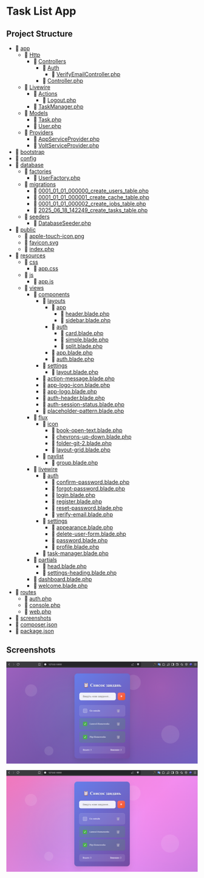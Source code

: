 # Task List App

## Project Structure

* 📁 [app](./app)
  * 📁 [Http](./app/Http)
    * 📁 [Controllers](./app/Http/Controllers)
      * 📁 [Auth](./app/Http/Controllers/Auth)
        * 📄 [VerifyEmailController.php](./app/Http/Controllers/Auth/VerifyEmailController.php)
      * 📄 [Controller.php](./app/Http/Controllers/Controller.php)
  * 📁 [Livewire](./app/Livewire)
    * 📁 [Actions](./app/Livewire/Actions)
      * 📄 [Logout.php](./app/Livewire/Actions/Logout.php)
    * 📄 [TaskManager.php](./app/Livewire/TaskManager.php)
  * 📁 [Models](./app/Models)
    * 📄 [Task.php](./app/Models/Task.php)
    * 📄 [User.php](./app/Models/User.php)
  * 📁 [Providers](./app/Providers)
    * 📄 [AppServiceProvider.php](./app/Providers/AppServiceProvider.php)
    * 📄 [VoltServiceProvider.php](./app/Providers/VoltServiceProvider.php)
* 📁 [bootstrap](./bootstrap)
* 📁 [config](./config)
* 📁 [database](./database)
  * 📁 [factories](./database/factories)
    * 📄 [UserFactory.php](./database/factories/UserFactory.php)
  * 📁 [migrations](./database/migrations)
    * 📄 [0001_01_01_000000_create_users_table.php](./database/migrations/0001_01_01_000000_create_users_table.php)
    * 📄 [0001_01_01_000001_create_cache_table.php](./database/migrations/0001_01_01_000001_create_cache_table.php)
    * 📄 [0001_01_01_000002_create_jobs_table.php](./database/migrations/0001_01_01_000002_create_jobs_table.php)
    * 📄 [2025_06_18_142249_create_tasks_table.php](./database/migrations/2025_06_18_142249_create_tasks_table.php)
  * 📁 [seeders](./database/seeders)
    * 📄 [DatabaseSeeder.php](./database/seeders/DatabaseSeeder.php)
* 📁 [public](./public)
  * 📄 [apple-touch-icon.png](./public/apple-touch-icon.png)
  * 📄 [favicon.svg](./public/favicon.svg)
  * 📄 [index.php](./public/index.php)
* 📁 [resources](./resources)
  * 📁 [css](./resources/css)
    * 📄 [app.css](./resources/css/app.css)
  * 📁 [js](./resources/js)
    * 📄 [app.js](./resources/js/app.js)
  * 📁 [views](./resources/views)
    * 📁 [components](./resources/views/components)
      * 📁 [layouts](./resources/views/components/layouts)
        * 📁 [app](./resources/views/components/layouts/app)
          * 📄 [header.blade.php](./resources/views/components/layouts/app/header.blade.php)
          * 📄 [sidebar.blade.php](./resources/views/components/layouts/app/sidebar.blade.php)
        * 📁 [auth](./resources/views/components/layouts/auth)
          * 📄 [card.blade.php](./resources/views/components/layouts/auth/card.blade.php)
          * 📄 [simple.blade.php](./resources/views/components/layouts/auth/simple.blade.php)
          * 📄 [split.blade.php](./resources/views/components/layouts/auth/split.blade.php)
        * 📄 [app.blade.php](./resources/views/components/layouts/app.blade.php)
        * 📄 [auth.blade.php](./resources/views/components/layouts/auth.blade.php)
      * 📁 [settings](./resources/views/components/settings)
        * 📄 [layout.blade.php](./resources/views/components/settings/layout.blade.php)
      * 📄 [action-message.blade.php](./resources/views/components/action-message.blade.php)
      * 📄 [app-logo-icon.blade.php](./resources/views/components/app-logo-icon.blade.php)
      * 📄 [app-logo.blade.php](./resources/views/components/app-logo.blade.php)
      * 📄 [auth-header.blade.php](./resources/views/components/auth-header.blade.php)
      * 📄 [auth-session-status.blade.php](./resources/views/components/auth-session-status.blade.php)
      * 📄 [placeholder-pattern.blade.php](./resources/views/components/placeholder-pattern.blade.php)
    * 📁 [flux](./resources/views/flux)
      * 📁 [icon](./resources/views/flux/icon)
        * 📄 [book-open-text.blade.php](./resources/views/flux/icon/book-open-text.blade.php)
        * 📄 [chevrons-up-down.blade.php](./resources/views/flux/icon/chevrons-up-down.blade.php)
        * 📄 [folder-git-2.blade.php](./resources/views/flux/icon/folder-git-2.blade.php)
        * 📄 [layout-grid.blade.php](./resources/views/flux/icon/layout-grid.blade.php)
      * 📁 [navlist](./resources/views/flux/navlist)
        * 📄 [group.blade.php](./resources/views/flux/navlist/group.blade.php)
    * 📁 [livewire](./resources/views/livewire)
      * 📁 [auth](./resources/views/livewire/auth)
        * 📄 [confirm-password.blade.php](./resources/views/livewire/auth/confirm-password.blade.php)
        * 📄 [forgot-password.blade.php](./resources/views/livewire/auth/forgot-password.blade.php)
        * 📄 [login.blade.php](./resources/views/livewire/auth/login.blade.php)
        * 📄 [register.blade.php](./resources/views/livewire/auth/register.blade.php)
        * 📄 [reset-password.blade.php](./resources/views/livewire/auth/reset-password.blade.php)
        * 📄 [verify-email.blade.php](./resources/views/livewire/auth/verify-email.blade.php)
      * 📁 [settings](./resources/views/livewire/settings)
        * 📄 [appearance.blade.php](./resources/views/livewire/settings/appearance.blade.php)
        * 📄 [delete-user-form.blade.php](./resources/views/livewire/settings/delete-user-form.blade.php)
        * 📄 [password.blade.php](./resources/views/livewire/settings/password.blade.php)
        * 📄 [profile.blade.php](./resources/views/livewire/settings/profile.blade.php)
      * 📄 [task-manager.blade.php](./resources/views/livewire/task-manager.blade.php)
    * 📁 [partials](./resources/views/partials)
      * 📄 [head.blade.php](./resources/views/partials/head.blade.php)
      * 📄 [settings-heading.blade.php](./resources/views/partials/settings-heading.blade.php)
    * 📄 [dashboard.blade.php](./resources/views/dashboard.blade.php)
    * 📄 [welcome.blade.php](./resources/views/welcome.blade.php)
* 📁 [routes](./routes)
  * 📄 [auth.php](./routes/auth.php)
  * 📄 [console.php](./routes/console.php)
  * 📄 [web.php](./routes/web.php)
* 📁 [screenshots](./screenshots)
* 📄 [composer.json](./composer.json)
* 📄 [package.json](./package.json)
## Screenshots

![1.1.png](./screenshots/1.1.png)

![1.2.png](./screenshots/1.2.png)